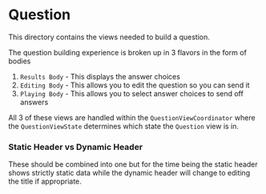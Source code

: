 # Question

This directory contains the views needed to build a question.

The question building experience is broken up in 3 flavors in the form of bodies

1. `Results Body` - This displays the answer choices
2. `Editing Body` - This allows you to edit the question so you can send it
3. `Playing Body` - This allows you to select answer choices to send off answers

All 3 of these views are handled within the `QuestionViewCoordinator` where the `QuestionViewState` determines which state the `Question` view is in.

### Static Header vs Dynamic Header

These should be combined into one but for the time being the static header shows strictly static data while the dynamic header will change to editing the title if appropriate.
